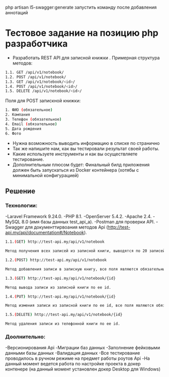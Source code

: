 php artisan l5-swagger:generate запустить команду после добавления аннотаций

# Тестовое задание на позицию php разработчика

- Разработать REST API для записной книжки . Примерная структура методов:

```sh
1.1. GET /api/v1/notebook/
1.2. POST /api/v1/notebook/
1.3. GET /api/v1/notebook/<id>/
1.4. POST /api/v1/notebook/<id>/
1.5. DELETE /api/v1/notebook/<id>/
```

Поля для POST запискной книжки:

```sh
1. ФИО (обязательное)
2. Компания
3. Телефон (обязательное)
4. Email (обязательное)
5. Дата рождения 
6. Фото
```
- Нужна возможность выводить информацию в списке по странично
- Так же напишите нам, как вы тестировали результат своей работы.
- Какие используете инструменты и как вы осуществляете тестирование.
- Дополнительным плюсом будет: Финальный билд приложения должен быть запускаться из Docker контейнера (хотябы с минимальной конфигурацией)

## Решение

### Технологии:
-Laravel Framework 9.24.0.
-PHP 8.1.
-OpenServer 5.4.2.
-Apache 2.4.
-MySQL 8.0 (имя базы данных test_api_a).
-Postman для проверки API.
-Swagger для документтирвоания методов Api (http://test-api.my/api/documentation#/Notebook).
```sh
1.1.(GET) http://test-api.my/api/v1/notebook 

Метод получения всех записей из записной книги, выводятся по 20 записей на страницу (сделана пагиниция данных http://test-api.my/api/v1/notebook?page=21).
```
```sh
1.2.(POST) http://test-api.my/api/v1/notebook 

Метод добавления записи в записную книгу, все поля являются обязательными для заполнения.
```
```sh
1.3.(GET) http://test-api.my/api/v1/notebook/{id}

Метод вывода записи из записной книги по ee id.
```
```sh
1.4.(PUT) http://test-api.my/api/v1/notebook/{id}

Метод измения записи из записной книги по ee id, все поля являются обязательными для заполения (изменяются все поля не путать с PATCH).
```
```sh
1.5.(DELETE) http://test-api.my/api/v1/notebook/{id}

Метод удаления записи из телефонной книги по ее id.
```

### Доолнительно:
-Версионирования Api
-Миграции баз данных
-Заполнение фейковыми данными базы данных
-Валидация данных
-Все тестирование проводилось в ручном режиме на предмет работы роутов Api
-На данный момент ведется работа по настройке проекта в докер контенере (на данный момент установлен докер Desktop для Windows)
